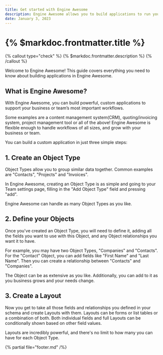 ```yaml
---
title: Get started with Engine Awesome
description: Engine Awesome allows you to build applications to run your business, without writing any code. It's designed to be incredibly powerful, flexible and easy to learn.
date: January 3, 2023
---
```


# {% $markdoc.frontmatter.title %}

{% callout type="check" %}
{% $markdoc.frontmatter.description %}
{% /callout %}

Welcome to Engine Awesome! This guide covers everything you need to know about building applications in Engine Awesome.


## What is Engine Awesome?

With Engine Awesome, you can build powerful, custom applications to support your business or team’s most important workflows.

Some examples are a content management system(CRM), quoting/invoicing system, project management tool or all of the above!  Engine Awesome is flexible enough to handle workflows of all sizes, and grow with your business or team.


You can build a custom application in just three simple steps:

## 1. Create an Object Type
Object Types allow you to group similar data together. Common examples are "Contacts", "Projects" and "Invoices".

In Engine Awesome, creating an Object Type is as simple and going to your Team settings page, filling in the "Add Object Type" field and pressing "add".

Engine Awesome can handle as many Object Types as you like.

## 2. Define your Objects
Once you've created an Object Type, you will need to define it, adding all the fields you want to use with this Object, and any Object relationships you want it to have.

For example, you may have two Object Types, "Companies" and "Contacts". For the "Contact" Object, you can add fields like "First Name" and "Last Name". Then you can create a relationship between "Contacts" and "Companies".

The Object can be as extensive as you like. Additionally, you can add to it as you business grows and your needs change.

## 3. Create a Layout
Now you get to take all those fields and relationships you defined in your schema and create Layouts with them. Layouts can be forms or list tables or a combination of both. Both individual fields and full Layouts can be conditionally shown based on other field values.

Layouts are incredibly powerful, and there's no limit to how many you can have for each Object Type. 


{% partial file="footer.md" /%}
